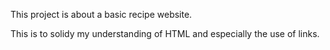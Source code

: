 This project is about a basic recipe website.

This is to solidy my understanding of HTML and especially the use of links.